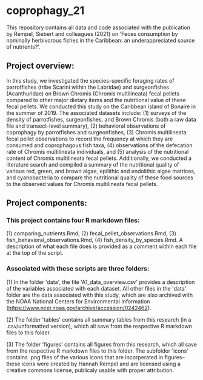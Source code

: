 # coprophagy_21
This repository contains all data and code associated with the publication by Rempel, Siebert and colleagues (2021) on 'Feces consumption by nominally herbivorous fishes in the Caribbean: an underappreciated source of nutrients?'.

## Project overview: 

In this study, we investigated the species-specific foraging rates of parrotfishes (tribe Scarini within the Labridae) and surgeonfishes (Acanthuridae) on Brown Chromis (Chromis multilineata) fecal pellets compared to other major dietary items and the nutritional value of these fecal pellets. We conducted this study on the Caribbean island of Bonaire in the summer of 2019. The associated datasets include: (1) surveys of the density of parrotfishes, surgeonfishes, and Brown Chromis (both a raw data file and transect-level summary), (2) behavioral observations of coprophagy by parrotfishes and surgeonfishes, (3) Chromis multilineata fecal pellet observations to record the frequency at which they are consumed and coprophagous fish taxa, (4) observations of the defecation rate of Chromis multilineata individuals, and (5) analysis of the nutritional content of Chromis multilineata fecal pellets. Additionally, we conducted a literature search and compiled a summary of the nutritional quality of various red, green, and brown algae, epilithic and endolithic algae matrices, and cyanobacteria to compare the nutritional quality of these food sources to the observed values for Chromis multilineata fecal pellets.

## Project components:

### This project contains four R markdown files: 
(1) comparing_nutrients.Rmd, (2) fecal_pellet_observations.Rmd, (3) fish_behavioral_observations.Rmd, (4) fish_density_by_species.Rmd. A description of what each file does is provided as a comment within each file at the top of the script. 

### Associated with these scripts are three folders:
(1) In the folder 'data', the file 'A1_data_overview.csv' provides a description of the variables associated with each dataset. All other files in the 'data' folder are the data associated with this study, which are also archived with the NOAA National Centers for Environmental Information (https://www.ncei.noaa.gov/archive/accession/0242462).

(2) The folder 'tables' contains all summary tables from this research (in a .csv/unformatted version), which all save from the respective R markdown files to this folder. 

(3) The folder 'figures' contains all figures from this research, which all save from the respective R markdown files to this folder. The subfolder 'icons' contains .png files of the various icons that are incorperated in figures–these icons were created by Hannah Rempel and are licensed using a creative commons license, publicaly usable with proper attribution.
